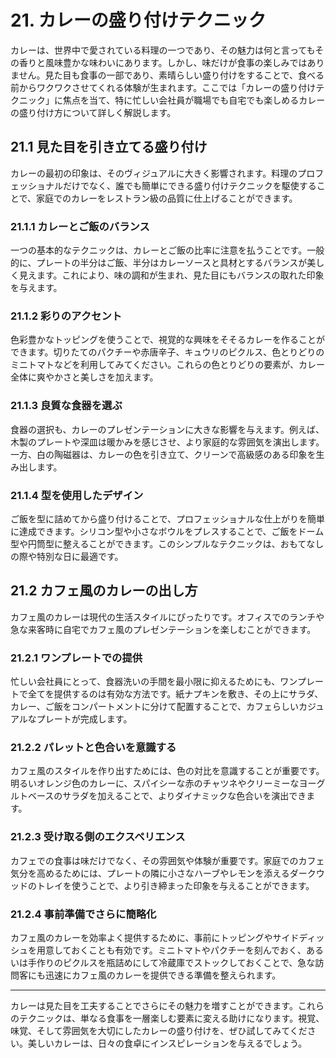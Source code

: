 # 21. カレーの盛り付けテクニック

カレーは、世界中で愛されている料理の一つであり、その魅力は何と言ってもその香りと風味豊かな味わいにあります。しかし、味だけが食事の楽しみではありません。見た目も食事の一部であり、素晴らしい盛り付けをすることで、食べる前からワクワクさせてくれる体験が生まれます。ここでは「カレーの盛り付けテクニック」に焦点を当て、特に忙しい会社員が職場でも自宅でも楽しめるカレーの盛り付け方について詳しく解説します。

## 21.1 見た目を引き立てる盛り付け

カレーの最初の印象は、そのヴィジュアルに大きく影響されます。料理のプロフェッショナルだけでなく、誰でも簡単にできる盛り付けテクニックを駆使することで、家庭でのカレーをレストラン級の品質に仕上げることができます。

### 21.1.1 カレーとご飯のバランス

一つの基本的なテクニックは、カレーとご飯の比率に注意を払うことです。一般的に、プレートの半分はご飯、半分はカレーソースと具材とするバランスが美しく見えます。これにより、味の調和が生まれ、見た目にもバランスの取れた印象を与えます。

### 21.1.2 彩りのアクセント

色彩豊かなトッピングを使うことで、視覚的な興味をそそるカレーを作ることができます。切りたてのパクチーや赤唐辛子、キュウリのピクルス、色とりどりのミニトマトなどを利用してみてください。これらの色とりどりの要素が、カレー全体に爽やかさと美しさを加えます。

### 21.1.3 良質な食器を選ぶ

食器の選択も、カレーのプレゼンテーションに大きな影響を与えます。例えば、木製のプレートや深皿は暖かみを感じさせ、より家庭的な雰囲気を演出します。一方、白の陶磁器は、カレーの色を引き立て、クリーンで高級感のある印象を生み出します。

### 21.1.4 型を使用したデザイン

ご飯を型に詰めてから盛り付けることで、プロフェッショナルな仕上がりを簡単に達成できます。シリコン型や小さなボウルをプレスすることで、ご飯をドーム型や円筒型に整えることができます。このシンプルなテクニックは、おもてなしの際や特別な日に最適です。

## 21.2 カフェ風のカレーの出し方

カフェ風のカレーは現代の生活スタイルにぴったりです。オフィスでのランチや急な来客時に自宅でカフェ風のプレゼンテーションを楽しむことができます。

### 21.2.1 ワンプレートでの提供

忙しい会社員にとって、食器洗いの手間を最小限に抑えるためにも、ワンプレートで全てを提供するのは有効な方法です。紙ナプキンを敷き、その上にサラダ、カレー、ご飯をコンパートメントに分けて配置することで、カフェらしいカジュアルなプレートが完成します。

### 21.2.2 パレットと色合いを意識する

カフェ風のスタイルを作り出すためには、色の対比を意識することが重要です。明るいオレンジ色のカレーに、スパイシーな赤のチャツネやクリーミーなヨーグルトベースのサラダを加えることで、よりダイナミックな色合いを演出できます。

### 21.2.3 受け取る側のエクスペリエンス

カフェでの食事は味だけでなく、その雰囲気や体験が重要です。家庭でのカフェ気分を高めるためには、プレートの隣に小さなハーブやレモンを添えるダークウッドのトレイを使うことで、より引き締まった印象を与えることができます。

### 21.2.4 事前準備でさらに簡略化

カフェ風のカレーを効率よく提供するために、事前にトッピングやサイドディッシュを用意しておくことも有効です。ミニトマトやパクチーを刻んでおく、あるいは手作りのピクルスを瓶詰めにして冷蔵庫でストックしておくことで、急な訪問客にも迅速にカフェ風のカレーを提供できる準備を整えられます。

---

カレーは見た目を工夫することでさらにその魅力を増すことができます。これらのテクニックは、単なる食事を一層楽しむ要素に変える助けになります。視覚、味覚、そして雰囲気を大切にしたカレーの盛り付けを、ぜひ試してみてください。美しいカレーは、日々の食卓にインスピレーションを与えるでしょう。

<!--END_SECTION-->